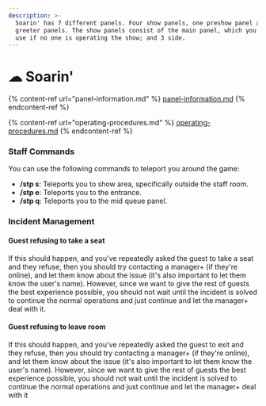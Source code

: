 ```yaml
---
description: >-
  Soarin' has 7 different panels. Four show panels, one preshow panel and two
  greeter panels. The show panels consist of the main panel, which you should
  use if no one is operating the show; and 3 side.
---
```


# ☁ Soarin'

{% content-ref url="panel-information.md" %}
[panel-information.md](panel-information.md)
{% endcontent-ref %}

{% content-ref url="operating-procedures.md" %}
[operating-procedures.md](operating-procedures.md)
{% endcontent-ref %}

### Staff Commands

You can use the following commands to teleport you around the game:

* **/stp s**: Teleports you to show area, specifically outside the staff room.&#x20;
* **/stp e**: Teleports you to the entrance.&#x20;
* **/stp q**: Teleports you to the mid queue panel.

### Incident Management

#### Guest refusing to take a seat

If this should happen, and you've repeatedly asked the guest to take a seat and they refuse, then you should try contacting a manager+ (if they're online), and let them know about the issue (it's also important to let them know the user's name). However, since we want to give the rest of guests the best experience possible, you should not wait until the incident is solved to continue the normal operations and just continue and let the manager+ deal with it.

#### Guest refusing to leave room

If this should happen, and you've repeatedly asked the guest to exit and they refuse, then you should try contacting a manager+ (if they're online), and let them know about the issue (it's also important to let them know the user's name). However, since we want to give the rest of guests the best experience possible, you should not wait until the incident is solved to continue the normal operations and just continue and let the manager+ deal with it

